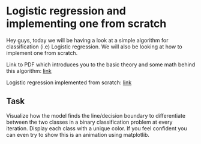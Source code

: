 # Logistic regression and implementing one from scratch

Hey guys, today we will be having a look at a simple algorithm for classification (i.e) Logistic regression. We will also be looking at how to implement one from scratch. 


Link to PDF which introduces you to the basic theory and some math behind this algorithm: [link](logistic_regression_repo_content.pdf)

Logistic regression implemented from scratch: [link](Logistic_Regression_From_Scratch.ipynb)


## Task 

Visualize how the model finds the line/decision boundary to differentiate between the two classes in a binary classification problem at every iteration. Display each class with a unique color. If you feel confident you can even try to show this is an animation using matplotlib.
